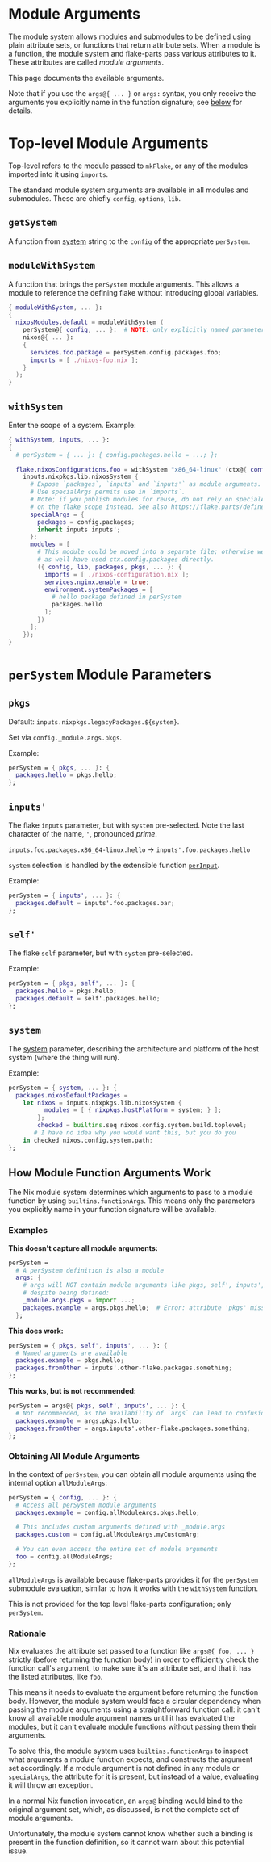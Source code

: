 # Module Arguments

The module system allows modules and submodules to be defined using plain attribute sets, or functions that return attribute sets.
When a module is a function, the module system and flake-parts pass various attributes to it.
These attributes are called _module arguments_.

This page documents the available arguments.

Note that if you use the `args@{ ... }` or `args:` syntax, you only receive the arguments you explicitly name in the function signature; see [below](#how-module-function-arguments-work) for details.

# Top-level Module Arguments

Top-level refers to the module passed to `mkFlake`, or any of the modules imported into it using `imports`.

The standard module system arguments are available in all modules and submodules. These are chiefly `config`, `options`, `lib`.

## `getSystem`

A function from [system](./system.md) string to the `config` of the appropriate `perSystem`.

## `moduleWithSystem`

A function that brings the `perSystem` module arguments.
This allows a module to reference the defining flake without introducing
global variables.

```nix
{ moduleWithSystem, ... }:
{
  nixosModules.default = moduleWithSystem (
    perSystem@{ config, ... }:  # NOTE: only explicitly named parameters will be in perSystem; see below
    nixos@{ ... }:
    {
      services.foo.package = perSystem.config.packages.foo;
      imports = [ ./nixos-foo.nix ];
    }
  );
}
```

## `withSystem`

Enter the scope of a system. Example:

```nix
{ withSystem, inputs, ... }:
{
  # perSystem = { ... }: { config.packages.hello = ...; };

  flake.nixosConfigurations.foo = withSystem "x86_64-linux" (ctx@{ config, inputs', ... }:
    inputs.nixpkgs.lib.nixosSystem {
      # Expose `packages`, `inputs` and `inputs'` as module arguments.
      # Use specialArgs permits use in `imports`.
      # Note: if you publish modules for reuse, do not rely on specialArgs, but
      # on the flake scope instead. See also https://flake.parts/define-module-in-separate-file.html
      specialArgs = {
        packages = config.packages;
        inherit inputs inputs';
      };
      modules = [
        # This module could be moved into a separate file; otherwise we might
        # as well have used ctx.config.packages directly.
        ({ config, lib, packages, pkgs, ... }: {
          imports = [ ./nixos-configuration.nix ];
          services.nginx.enable = true;
          environment.systemPackages = [
            # hello package defined in perSystem
            packages.hello
          ];
        })
      ];
    });
}
```

# `perSystem` Module Parameters

## `pkgs`

Default: `inputs.nixpkgs.legacyPackages.${system}`.

Set via `config._module.args.pkgs`.

Example:

```nix
perSystem = { pkgs, ... }: {
  packages.hello = pkgs.hello;
};
```

## `inputs'`

The flake `inputs` parameter, but with `system` pre-selected. Note the last character of the name, `'`, pronounced _prime_.

`inputs.foo.packages.x86_64-linux.hello` -> `inputs'.foo.packages.hello`

`system` selection is handled by the extensible function [`perInput`](options/flake-parts.html#opt-perInput).

Example:

```nix
perSystem = { inputs', ... }: {
  packages.default = inputs'.foo.packages.bar;
};
```

## `self'`

The flake `self` parameter, but with `system` pre-selected.

Example:

```nix
perSystem = { pkgs, self', ... }: {
  packages.hello = pkgs.hello;
  packages.default = self'.packages.hello;
};
```

## `system`

The [system](system.md) parameter, describing the architecture and platform of the host system (where the thing will run).

Example:

```nix
perSystem = { system, ... }: {
  packages.nixosDefaultPackages =
    let nixos = inputs.nixpkgs.lib.nixosSystem {
          modules = [ { nixpkgs.hostPlatform = system; } ];
        };
        checked = builtins.seq nixos.config.system.build.toplevel;
       # I have no idea why you would want this, but you do you
    in checked nixos.config.system.path;
};
```

## How Module Function Arguments Work

The Nix module system determines which arguments to pass to a module function by using `builtins.functionArgs`.
This means only the parameters you explicitly name in your function signature will be available.

### Examples

**This doesn't capture all module arguments:**

```nix
perSystem =
  # A perSystem definition is also a module
  args: {
    # args will NOT contain module arguments like pkgs, self', inputs', etc.
    # despite being defined:
    _module.args.pkgs = import ...;
    packages.example = args.pkgs.hello;  # Error: attribute 'pkgs' missing
  };
```

**This does work:**

```nix
perSystem = { pkgs, self', inputs', ... }: {
  # Named arguments are available
  packages.example = pkgs.hello;
  packages.fromOther = inputs'.other-flake.packages.something;
};
```

**This works, but is not recommended:**

```nix
perSystem = args@{ pkgs, self', inputs', ... }: {
  # Not recommended, as the availability of `args` can lead to confusion
  packages.example = args.pkgs.hello;
  packages.fromOther = args.inputs'.other-flake.packages.something;
};
```

### Obtaining All Module Arguments

In the context of `perSystem`, you can obtain all module arguments using the internal option `allModuleArgs`:

```nix
perSystem = { config, ... }: {
  # Access all perSystem module arguments
  packages.example = config.allModuleArgs.pkgs.hello;

  # This includes custom arguments defined with _module.args
  packages.custom = config.allModuleArgs.myCustomArg;

  # You can even access the entire set of module arguments
  foo = config.allModuleArgs;
};
```

`allModuleArgs` is available because flake-parts provides it for the `perSystem` submodule evaluation, similar to how it works with the `withSystem` function.

This is not provided for the top level flake-parts configuration; only `perSystem`.

### Rationale

Nix evaluates the attribute set passed to a function like `args@{ foo, ... }` strictly (before returning the function body) in order to efficiently check the function call's argument, to make sure it's an attribute set, and that it has the listed attributes, like `foo`.

This means it needs to evaluate the argument before returning the function body.
However, the module system would face a circular dependency when passing the module arguments using a straightforward function call: it can't know all available module argument names until it has evaluated the modules, but it can't evaluate module functions without passing them their arguments.

To solve this, the module system uses `builtins.functionArgs` to inspect what arguments a module function expects, and constructs the argument set accordingly. If a module argument is not defined in any module or `specialArgs`, the attribute for it is present, but instead of a value, evaluating it will throw an exception.

In a normal Nix function invocation, an `args@` binding would bind to the original argument set, which, as discussed, is not the complete set of module arguments.

Unfortunately, the module system cannot know whether such a binding is present in the function definition, so it cannot warn about this potential issue.
